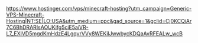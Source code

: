 https://www.hostinger.com/vps/minecraft-hosting?utm_campaign=Generic-VPS-Minecraft-Hosting|NT:SE|LO:USA&utm_medium=ppc&gad_source=1&gclid=Cj0KCQiAr7C6BhDRARIsAOUKifg5ciE5aiVR-L7_EXIVD5mgdKmHdzE4LgqvrVVy8WEKilJwwbycKDQaAvRFEALw_wcB
